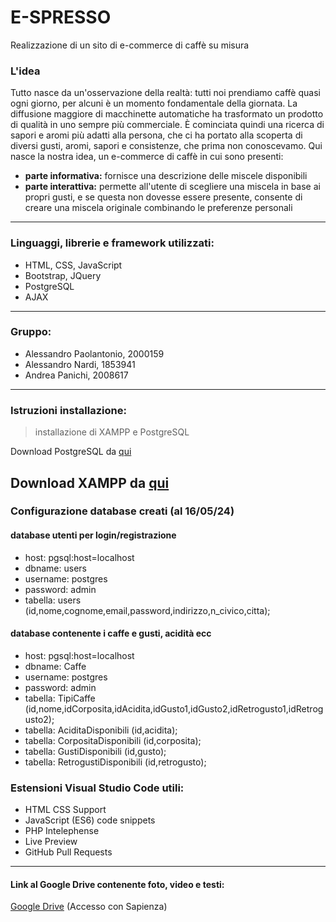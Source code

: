 # E-SPRESSO
Realizzazione di un sito di e-commerce di caffè su misura
### L'idea
Tutto nasce da un'osservazione della realtà: tutti noi prendiamo caffè quasi ogni giorno, per alcuni è un momento fondamentale della giornata. 
La diffusione maggiore di macchinette automatiche ha trasformato un prodotto di qualità in uno sempre più commerciale. È cominciata quindi una ricerca di sapori e aromi più adatti alla persona, che ci ha portato alla scoperta di diversi gusti, aromi, sapori e consistenze, che prima non conoscevamo. Qui nasce la nostra idea, un e-commerce di caffè in cui sono presenti:
- **parte informativa:** fornisce una descrizione delle miscele disponibili
- **parte interattiva:** permette all'utente di scegliere una miscela in base ai propri gusti, e se questa non dovesse essere presente, consente di creare una miscela originale combinando le preferenze personali
---
### Linguaggi, librerie e framework utilizzati:
- HTML, CSS, JavaScript
- Bootstrap, JQuery
- PostgreSQL
- AJAX
---
### Gruppo:
- Alessandro Paolantonio, 2000159
- Alessandro Nardi, 1853941
- Andrea Panichi, 2008617
---
### Istruzioni installazione:
> installazione di XAMPP e PostgreSQL

Download PostgreSQL da [qui](https://www.enterprisedb.com/downloads/postgres-postgresql-downloads)

Download XAMPP da [qui](https://www.apachefriends.org/it/download.html)
---
### Configurazione database creati (al 16/05/24)
#### database utenti per login/registrazione
- host: pgsql:host=localhost 
- dbname: users
- username: postgres
- password: admin
- tabella: users (id,nome,cognome,email,password,indirizzo,n_civico,citta);
#### database contenente i caffe e gusti, acidità ecc
- host: pgsql:host=localhost 
- dbname: Caffe
- username: postgres
- password: admin
- tabella: TipiCaffe (id,nome,idCorposita,idAcidita,idGusto1,idGusto2,idRetrogusto1,idRetrogusto2);
- tabella: AciditaDisponibili (id,acidita);
- tabella: CorpositaDisponibili (id,corposita);
- tabella: GustiDisponibili (id,gusto);
- tabella: RetrogustiDisponibili (id,retrogusto);

### Estensioni Visual Studio Code utili: 
- HTML CSS Support
- JavaScript (ES6) code snippets
- PHP Intelephense
- Live Preview
- GitHub Pull Requests
---

#### Link al Google Drive contenente foto, video e testi:
[Google Drive](https://drive.google.com/drive/folders/1fNUvAdTb9a76z5cbMZ0cNqWEIsqe_WZ1?usp=drive_link) (Accesso con Sapienza)